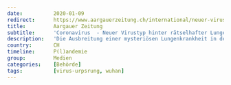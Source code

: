 ```yaml
---
date:          2020-01-09
redirect:      https://www.aargauerzeitung.ch/international/neuer-virustyp-hinter-ratselhafter-lungenkrankheit-in-china-entdeckt-ld.1183827
title:         Aargauer Zeitung
subtitle:      'Coronavirus  - Neuer Virustyp hinter rätselhafter Lungenkrankheit in China entdeckt'
description:   'Die Ausbreitung einer mysteriösen Lungenkrankheit in der zentralchinesischen Metropole Wuhan könnte auf einen neuartigen Coronavirus zurückgehen.'
country:       CH
timeline:      P(l)andemie
group:         Medien
categories:    [Behörde]
tags:          [virus-urpsrung, wuhan]
---
```

